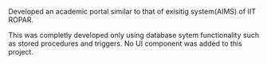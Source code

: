 Developed an academic portal similar to that of exisitig system(AIMS) of IIT ROPAR.


This was completly developed only using database sytem functionality such as stored
procedures and triggers.
No UI component was added to this project.
